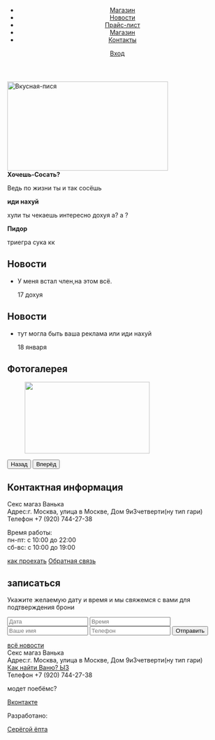 <html lang="ru">
<head>
  <meta charset="utf-8">
  <title>Дилдо пхоне</title>
</head>
<body>
  <header class="mainheader">
  <div class="container">
  <nav class="main-navigation">
  <ul>
    <li>
    <a href="">Магазин</a>
    </li>
    <li>
    <a href="#">Новости</a>
    </li>
    <li>
    <a href="img=541413.jph">Прайс-лист</a>
    </li>
    <li>
    <a href="https://www.beeg.com">Магазин</a>
    </li>
    <li>
    <a href="https://yandex.com">Контакты</a>
    </li>
    </ul>
  </nav>
  <div class="user-block">
  <a class="login" href="#">Вход</a>
  </div>
  </div>
  </header>
  <main class="container">
  <div class="index-logo">
      <img src="img/index-logo.png" width="368" height="204" alt="Вкусная-пися">
     </div>
     <section class="features">
     <div class="features-item">
     <b class="features-name">Хочешь-Сосать?</b>
     <p>Ведь по жизни ты и так сосёшь </p>
     </div>
     <div class="features-item">
     <b class="features-name">иди нахуй</b>
     <p>хули ты чекаешь интересно дохуя а? а ? </p>
     </div>
     <div class="features-item">
     <b class="features-name">Пидор</b>
     <p> триегра сука кк</p>
     </div>
     </section>
    <div class="index-content">
    <div class="index-content-left">
    <h2 class="index-content-title">Новости</h2>
    <ul class="news-preview">
    <li>
    <p> У меня встал член,на этом всё.</p>
    <time datetime="2017-04-17">17 дохуя</time>
    </li>
    </ul>
    </div>
    <div class="index-content-left">
    <h2 class="index-content-title">Новости</h2>
    <ul class="news-preview">
      <li>
      <p>тут могла быть ваша реклама или иди нахуй</p>
      <time datetime="2017-18-04">18 января</time>
      </li>
      </ul>
      <div class="index-content-right">
      <h2 class="index-content-title">Фотогалерея</h2>
      <div class="gallery">
        <figure class="gallery-content">
          <img src="img/photo-1.jpg" width="286" height="164" alt="">
        </figure>
        <button class="btn gallery-prev">Назад</button>
        <button class="btn gallery-next">Вперёд</button>
    </div>
    <div class="index-content">
    <div class="index-content-left">
      <h2 class="index-content-title">Контактная информация</h2>
      <p>
        Секс магаз Ванька<br>
        Адрес:г. Москва, улица в Москве, Дом 9и3четверти(ну тип гари)<br>
        Телефон +7 (920) 744-27-38
      </p>
      <p>Время работы:<br>
      пн-пт: с 10:00 до 22:00<br>
      сб-вс: с 10:00 до 19:00
    </p>
    <a class href="https://yandex.ru/maps/20649/kireevsk/?mode=search&ol=geo&ouri=ymapsbm1%3A%2F%2Fgeo%3Fll%3D37.926442%2C53.92249%26spn%3D0.001%252C0.001%26text%3D%25D0%25A0%25D0%25BE%25D1%2581%25D1%2581%25D0%25B8%25D1%258F%252C%2B%25D0%25A2%25D1%2583%25D0%25BB%25D1%258C%25D1%2581%25D0%25BA%25D0%25B0%25D1%258F%2B%25D0%25BE%25D0%25B1%25D0%25BB%25D0%25B0%25D1%2581%25D1%2582%25D1%258C%252C%2B%25D0%259A%25D0%25B8%25D1%2580%25D0%25B5%25D0%25B5%25D0%25B2%25D1%2581%25D0%25BA%252C%2B%25D1%2583%25D0%25BB%25D0%25B8%25D1%2586%25D0%25B0%2B%25D0%25A7%25D0%25B5%25D1%2585%25D0%25BE%25D0%25B2%25D0%25B0%252C%2B3%2B&ll=37.925957%2C53.922852&z=17">как проехать</a>
    <a class href="https://vk.com/write137727456">Обратная связь</a>
    </div>
    </div>
  <div class="index-content-right">
    <h2 class="index-content-title">записаться</h2>
    <p> Укажите желаемую дату и время и мы свяжемся с вами для подтверждения брони</p>
    <form class="appointment-form" action="" method="post">
      <input type="text" name="date" value="" placeholder="Дата">
      <input type="text" name="time" value="" placeholder="Время">
      <input type="text" name="name" value="" placeholder="Ваше имя">
      <input type="tel" name="phone" value="" placeholder="Телефон">
      <button class="btn" type="submit">Отправить</button>
    </form>
  </div>
      <a class="btn" href="https://beeg.com/">всё новости</a>
    <footer class="main-footer">
      <div class="container">
     <section class="footer-contacts">
       Секс магаз Ванька<br>
       Адрес:г. Москва, улица в Москве, Дом 9и3четверти(ну тип гари)<br>
       <a href="https://vk.com/ivansemkinz">Как найти Ваню? ЫЗ</a><br>
       Телефон +7 (920) 744-27-38
     </section>
     <section class="footer-social">
       <p>модет поебёмс?</p>
       <a class="social-btn social-btn-vk" href="https://vk.com/ivansemkinz">Вконтакте</a>
     </section>
     <section class="footer-copyright">
   <p>Разработано:</p>
   <a class="btn" href="https://vk.com/egrooooo">Серёгой ёпта</a>
     </section>     
      </div>

